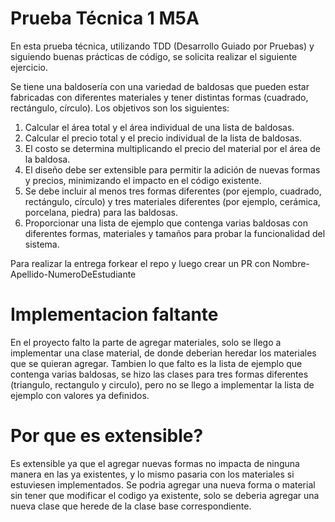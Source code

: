 # Prueba Técnica 1 M5A

En esta prueba técnica, utilizando TDD (Desarrollo Guiado por Pruebas) y siguiendo buenas prácticas de código, se solicita realizar el siguiente ejercicio.

Se tiene una baldosería con una variedad de baldosas que pueden estar fabricadas con diferentes materiales y tener distintas formas (cuadrado, rectángulo, círculo). Los objetivos son los siguientes:

1. Calcular el área total y el área individual de una lista de baldosas.
2. Calcular el precio total y el precio individual de la lista de baldosas.
3. El costo se determina multiplicando el precio del material por el área de la baldosa.
4. El diseño debe ser extensible para permitir la adición de nuevas formas y precios, minimizando el impacto en el código existente.
5. Se debe incluir al menos tres formas diferentes (por ejemplo, cuadrado, rectángulo, círculo) y tres materiales diferentes (por ejemplo, cerámica, porcelana, piedra) para las baldosas.
6. Proporcionar una lista de ejemplo que contenga varias baldosas con diferentes formas, materiales y tamaños para probar la funcionalidad del sistema.

Para realizar la entrega forkear el repo y luego crear un PR con Nombre-Apellido-NumeroDeEstudiante

# Implementacion faltante

En el proyecto falto la parte de agregar materiales, solo se llego a implementar una clase material, de donde deberian heredar los materiales que se quieran agregar. Tambien lo que falto es la lista de ejemplo que contenga varias baldosas, se hizo las clases para tres formas diferentes (triangulo, rectangulo y circulo), pero no se llego a implementar la lista de ejemplo con valores ya definidos.

# Por que es extensible?

Es extensible ya que el agregar nuevas formas no impacta de ninguna manera en las ya existentes, y lo mismo pasaria con los materiales si estuviesen implementados. Se podria agregar una nueva forma o material sin tener que modificar el codigo ya existente, solo se deberia agregar una nueva clase que herede de la clase base correspondiente.